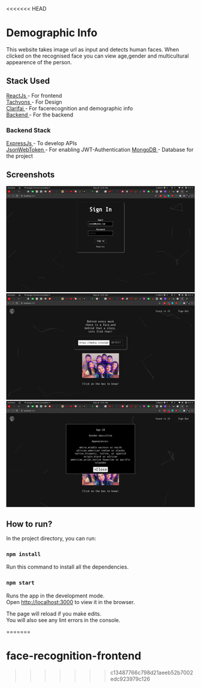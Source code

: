 <<<<<<< HEAD
# Demographic Info

This website takes image url as input and detects human faces. When clicked on the recognised face you can view age,gender and multicultural appearence of the person.

## Stack Used
[ ReactJs ](https://reactjs.org/) - For frontend<br>
[ Tachyons ](https://tachyons.io/) - For Design<br>
[ Clarifai ](http://clarifai.com/) - For facerecognition and demographic info<br>
[ Backend ](https://github.com/arnabuchiha/facerecognition-backennd.git) - For the backend
### Backend Stack
[ ExpressJs ](https://expressjs.com/) - To develop APIs<br>
[ JsonWebToken ](https://www.npmjs.com/package/jsonwebtoken) - For enabling JWT-Authentication
[ MongoDB ](http://mongodb.com/) - Database for the project

## Screenshots
![Alt Login](/screenshots/ss2.png)
![Alt Login](/screenshots/ss1.png)
![Alt Login](/screenshots/ss3.png)
## How to run?

In the project directory, you can run:

### `npm install`

Run this command to install all the dependencies.



### `npm start`

Runs the app in the development mode.<br />
Open [http://localhost:3000](http://localhost:3000) to view it in the browser.

The page will reload if you make edits.<br />
You will also see any lint errors in the console.

=======
# face-recognition-frontend
>>>>>>> c13487766c798d21aeeb52b7002edc923979c126
